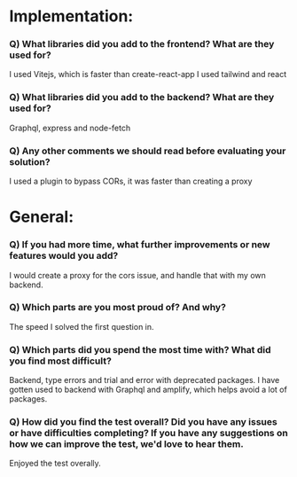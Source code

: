 # Implementation:

### Q) What libraries did you add to the frontend? What are they used for?

I used Vitejs, which is faster than create-react-app
I used tailwind and react

### Q) What libraries did you add to the backend? What are they used for?

Graphql, express and node-fetch

### Q) Any other comments we should read before evaluating your solution?

I used a plugin to bypass CORs, it was faster than creating a proxy

# General:

### Q) If you had more time, what further improvements or new features would you add?

I would create a proxy for the cors issue, and handle that with my own backend.

### Q) Which parts are you most proud of? And why?

The speed I solved the first question in.

### Q) Which parts did you spend the most time with? What did you find most difficult?

Backend, type errors and trial and error with deprecated packages.
I have gotten used to backend with Graphql and amplify, which helps avoid a lot of packages.

### Q) How did you find the test overall? Did you have any issues or have difficulties completing? If you have any suggestions on how we can improve the test, we'd love to hear them.

Enjoyed the test overally.
